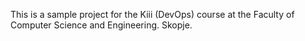 This is a sample project for the Kiii (DevOps) course at the Faculty of Computer Science and Engineering. Skopje.
